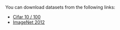 You can download datasets from the following links:

- [Cifar 10 / 100](https://www.cs.toronto.edu/~kriz/cifar.html)
- [ImageNet 2012](https://image-net.org/challenges/LSVRC/2012/2012-downloads.php)